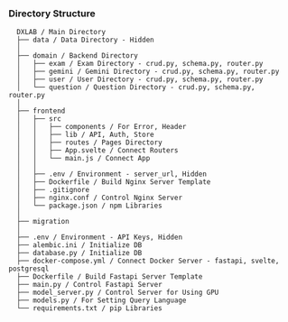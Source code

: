 ### Directory Structure

      DXLAB / Main Directory
      ├── data / Data Directory - Hidden
      │
      ├── domain / Backend Directory
      │   ├── exam / Exam Directory - crud.py, schema.py, router.py
      │   ├── gemini / Gemini Directory - crud.py, schema.py, router.py
      │   ├── user / User Directory - crud.py, schema.py, router.py
      │   └── question / Question Directory - crud.py, schema.py, router.py
      │
      ├── frontend
      │   ├── src
      │   │   ├── components / For Error, Header
      │   │   ├── lib / API, Auth, Store 
      │   │   ├── routes / Pages Directory
      │   │   ├── App.svelte / Connect Routers
      │   │   └── main.js / Connect App
      │   │
      │   ├── .env / Environment - server_url, Hidden
      │   ├── Dockerfile / Build Nginx Server Template
      │   ├── .gitignore
      │   ├── nginx.conf / Control Nginx Server
      │   └── package.json / npm Libraries
      │
      ├── migration
      │
      ├── .env / Environment - API Keys, Hidden
      ├── alembic.ini / Initialize DB
      ├── database.py / Initialize DB
      ├── docker-compose.yml / Connect Docker Server - fastapi, svelte, postgresql 
      ├── Dockerfile / Build Fastapi Server Template
      ├── main.py / Control Fastapi Server
      ├── model_server.py / Control Server for Using GPU
      ├── models.py / For Setting Query Language
      └── requirements.txt / pip Libraries